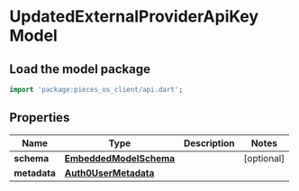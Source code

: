 # UpdatedExternalProviderApiKey Model

## Load the model package
```dart
import 'package:pieces_os_client/api.dart';
```

## Properties
Name | Type | Description | Notes
------------ | ------------- | ------------- | -------------
**schema** | [**EmbeddedModelSchema**](../models/EmbeddedModelSchema) |  | [optional] 
**metadata** | [**Auth0UserMetadata**](../models/Auth0UserMetadata) |  | 




